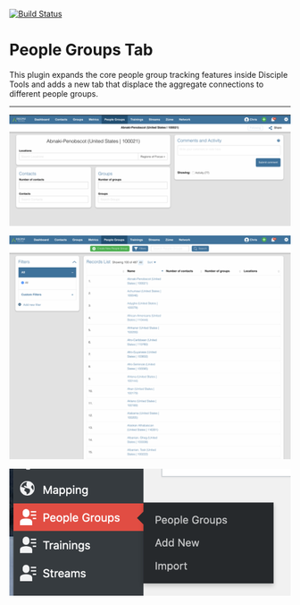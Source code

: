[![Build Status](https://travis-ci.com/DiscipleTools/disciple-tools-people-groups.svg?branch=master)](https://travis-ci.com/DiscipleTools/disciple-tools-people-groups)

# People Groups Tab

This plugin expands the core people group tracking features inside Disciple Tools and adds a new tab that displace the aggregate connections to different people groups.

---



![details](https://raw.githubusercontent.com/DiscipleTools/disciple-tools-people-groups/master/documentation/details-screenshot.png)

![list screenshot](https://raw.githubusercontent.com/DiscipleTools/disciple-tools-people-groups/master/documentation/list-screenshot.png)

![admin menu](https://raw.githubusercontent.com/DiscipleTools/disciple-tools-people-groups/master/documentation/admin-menu.png)
